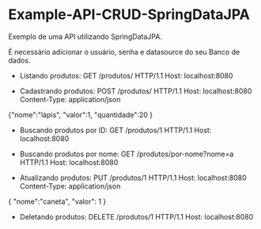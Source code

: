 # Example-API-CRUD-SpringDataJPA

Exemplo de uma API utilizando SpringDataJPA.

É necessário adicionar o usuário, senha e datasource do seu Banco de dados.

- Listando produtos:
GET /produtos/ HTTP/1.1
Host: localhost:8080

- Cadastrando produtos:
POST /produtos/ HTTP/1.1
Host: localhost:8080
Content-Type: application/json

{"nome":"lápis",
"valor":1,
"quantidade":20
}

- Buscando produtos por ID:
GET /produtos/1 HTTP/1.1
Host: localhost:8080

- Buscando produtos por nome:
GET /produtos/por-nome?nome=a HTTP/1.1
Host: localhost:8080

- Atualizando produtos:
PUT /produtos/1 HTTP/1.1
Host: localhost:8080
Content-Type: application/json

{
"nome":"caneta",
"valor": 1
}

- Deletando produtos:
DELETE /produtos/1 HTTP/1.1
Host: localhost:8080
